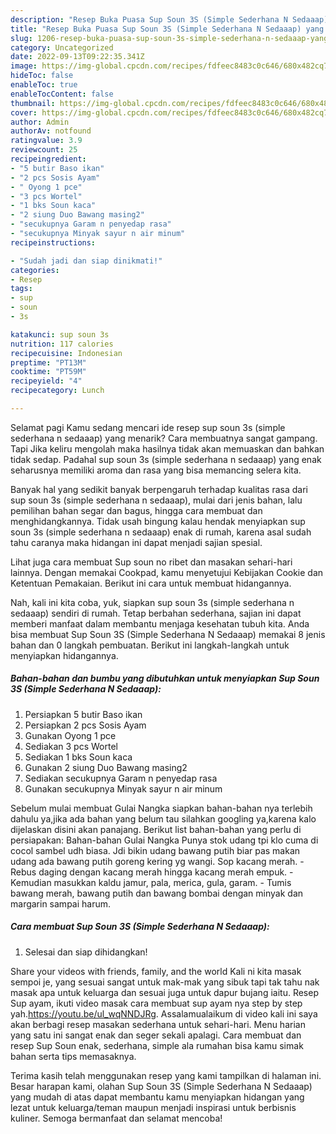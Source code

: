 ```yaml
---
description: "Resep Buka Puasa Sup Soun 3S (Simple Sederhana N Sedaaap) yang Menggugah Selera"
title: "Resep Buka Puasa Sup Soun 3S (Simple Sederhana N Sedaaap) yang Menggugah Selera"
slug: 1206-resep-buka-puasa-sup-soun-3s-simple-sederhana-n-sedaaap-yang-menggugah-selera
category: Uncategorized
date: 2022-09-13T09:22:35.341Z
image: https://img-global.cpcdn.com/recipes/fdfeec8483c0c646/680x482cq70/sup-soun-3s-simple-sederhana-n-sedaaap-foto-resep-utama.jpg
hideToc: false
enableToc: true
enableTocContent: false
thumbnail: https://img-global.cpcdn.com/recipes/fdfeec8483c0c646/680x482cq70/sup-soun-3s-simple-sederhana-n-sedaaap-foto-resep-utama.jpg
cover: https://img-global.cpcdn.com/recipes/fdfeec8483c0c646/680x482cq70/sup-soun-3s-simple-sederhana-n-sedaaap-foto-resep-utama.jpg
author: Admin
authorAv: notfound
ratingvalue: 3.9
reviewcount: 25
recipeingredient:
- "5 butir Baso ikan"
- "2 pcs Sosis Ayam"
- " Oyong 1 pce"
- "3 pcs Wortel"
- "1 bks Soun kaca"
- "2 siung Duo Bawang masing2"
- "secukupnya Garam n penyedap rasa"
- "secukupnya Minyak sayur n air minum"
recipeinstructions:

- "Sudah jadi dan siap dinikmati!"
categories:
- Resep
tags:
- sup
- soun
- 3s

katakunci: sup soun 3s 
nutrition: 117 calories
recipecuisine: Indonesian
preptime: "PT13M"
cooktime: "PT59M"
recipeyield: "4"
recipecategory: Lunch

---
```



Selamat pagi Kamu sedang mencari ide resep sup soun 3s (simple sederhana n sedaaap) yang menarik? Cara membuatnya sangat gampang. Tapi Jika keliru mengolah maka hasilnya tidak akan memuaskan dan bahkan tidak sedap. Padahal sup soun 3s (simple sederhana n sedaaap) yang enak seharusnya memiliki aroma dan rasa yang bisa memancing selera kita.


Banyak hal yang sedikit banyak berpengaruh terhadap kualitas rasa dari sup soun 3s (simple sederhana n sedaaap), mulai dari jenis bahan, lalu pemilihan bahan segar dan bagus, hingga cara membuat dan menghidangkannya. Tidak usah bingung kalau hendak menyiapkan sup soun 3s (simple sederhana n sedaaap) enak di rumah, karena asal sudah tahu caranya maka hidangan ini dapat menjadi sajian spesial.

Lihat juga cara membuat Sup soun no ribet dan masakan sehari-hari lainnya. Dengan memakai Cookpad, kamu menyetujui Kebijakan Cookie dan Ketentuan Pemakaian. Berikut ini cara untuk membuat hidangannya.


Nah, kali ini kita coba, yuk, siapkan sup soun 3s (simple sederhana n sedaaap) sendiri di rumah. Tetap berbahan sederhana, sajian ini dapat memberi manfaat dalam membantu menjaga kesehatan tubuh kita. Anda bisa membuat Sup Soun 3S (Simple Sederhana N Sedaaap) memakai 8 jenis bahan dan 0 langkah pembuatan. Berikut ini langkah-langkah untuk menyiapkan hidangannya.

<!--inarticleads1-->

##### Bahan-bahan dan bumbu yang dibutuhkan untuk menyiapkan Sup Soun 3S (Simple Sederhana N Sedaaap):

1. Persiapkan 5 butir Baso ikan
1. Persiapkan 2 pcs Sosis Ayam
1. Gunakan  Oyong 1 pce
1. Sediakan 3 pcs Wortel
1. Sediakan 1 bks Soun kaca
1. Gunakan 2 siung Duo Bawang masing2
1. Sediakan secukupnya Garam n penyedap rasa
1. Gunakan secukupnya Minyak sayur n air minum


Sebelum mulai membuat Gulai Nangka siapkan bahan-bahan nya terlebih dahulu ya,jika ada bahan yang belum tau silahkan googling ya,karena kalo dijelaskan disini akan panajang. Berikut list bahan-bahan yang perlu di persiapakan: Bahan-bahan Gulai Nangka Punya stok udang tpi klo cuma di cocol sambel udh biasa. Jdi bikin udang bawang putih biar pas makan udang ada bawang putih goreng kering yg wangi. Sop kacang merah. - Rebus daging dengan kacang merah hingga kacang merah empuk. - Kemudian masukkan kaldu jamur, pala, merica, gula, garam. - Tumis bawang merah, bawang putih dan bawang bombai dengan minyak dan margarin sampai harum. 

<!--inarticleads2-->

##### Cara membuat Sup Soun 3S (Simple Sederhana N Sedaaap):


1. Selesai dan siap dihidangkan!

Share your videos with friends, family, and the world Kali ni kita masak sempoi je, yang sesuai sangat untuk mak-mak yang sibuk tapi tak tahu nak masak apa untuk keluarga dan sesuai juga untuk dapur bujang iaitu. Resep Sup ayam, ikuti video masak cara membuat sup ayam nya step by step yah.https://youtu.be/ul_wqNNDJRg. Assalamualaikum di video kali ini saya akan berbagi resep masakan sederhana untuk sehari-hari. Menu harian yang satu ini sangat enak dan seger sekali apalagi. Cara membuat dan resep Sup Soun enak, sederhana, simple ala rumahan bisa kamu simak bahan serta tips memasaknya. 

Terima kasih telah menggunakan resep yang kami tampilkan di halaman ini. Besar harapan kami, olahan Sup Soun 3S (Simple Sederhana N Sedaaap) yang mudah di atas dapat membantu kamu menyiapkan hidangan yang lezat untuk keluarga/teman maupun menjadi inspirasi untuk berbisnis kuliner. Semoga bermanfaat dan selamat mencoba!
